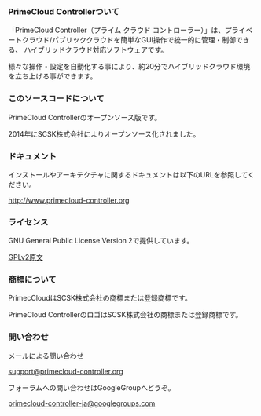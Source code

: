 
### PrimeCloud Controllerついて
「PrimeCloud Controller（プライム クラウド コントローラー）」は、プライベートクラウド/パブリッククラウドを簡単なGUI操作で統一的に管理・制御できる、
ハイブリッドクラウド対応ソフトウェアです。

様々な操作・設定を自動化する事により、約20分でハイブリッドクラウド環境を立ち上げる事ができます。

### このソースコードについて
PrimeCloud Controllerのオープンソース版です。

2014年にSCSK株式会社によりオープンソース化されました。

### ドキュメント
インストールやアーキテクチャに関するドキュメントは以下のURLを参照してください。

http://www.primecloud-controller.org

### ライセンス
GNU General Public License Version 2で提供しています。

[GPLv2原文](http://www.gnu.org/licenses/old-licenses/gpl-2.0.en.html)

### 商標について
PrimecCloudはSCSK株式会社の商標または登録商標です。

PrimeCloud ControllerのロゴはSCSK株式会社の商標または登録商標です。

### 問い合わせ
メールによる問い合わせ

support@primecloud-controller.org

フォーラムへの問い合わせはGoogleGroupへどうぞ。

primecloud-controller-ja@googlegroups.com